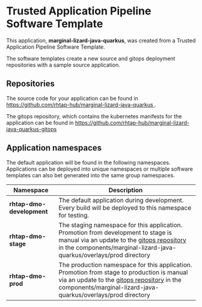 # Trusted Application Pipeline Software Template

This application, **marginal-lizard-java-quarkus**, was created from a Trusted Application Pipeline Software Template.

The software templates create a new source and gitops deployment repositories with a sample source application. 

## Repositories

The source code for your application can be found in [https://github.com/rhtap-hub/marginal-lizard-java-quarkus ](https://github.com/rhtap-hub/marginal-lizard-java-quarkus ).
 
The gitops repository, which contains the kubernetes manifests for the application can be found in 
[https://github.com/rhtap-hub/marginal-lizard-java-quarkus-gitops ](https://github.com/rhtap-hub/marginal-lizard-java-quarkus-gitops ) 

## Application namespaces 

The default application will be found in the following namespaces. Applications can be deployed into unique namespaces or multiple software templates can also bet generated into the same group namespaces.  

|  Namespace   |  Description   |  
| -------- | -------- |   
| **rhtap-dmo-development** | The default application during development. Every build will be deployed to this namespace for testing. | 
| **rhtap-dmo-stage** | The staging namespace for this application. Promotion from development to stage is manual via an update to the [gitops repository](https://github.com/rhtap-hub/marginal-lizard-java-quarkus-gitops ) in the components/marginal-lizard-java-quarkus/overlays/prod directory |  
| **rhtap-dmo-prod** | The production namespace for this application. Promotion from stage to production is manual via an update to the [gitops repository](https://github.com/rhtap-hub/marginal-lizard-java-quarkus-gitops ) in the components/marginal-lizard-java-quarkus/overlays/prod directory | 